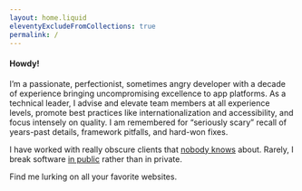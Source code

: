 ```yaml
---
layout: home.liquid
eleventyExcludeFromCollections: true
permalink: /
---
```


#### Howdy!

I’m a passionate, perfectionist, sometimes angry developer with a decade of experience bringing uncompromising excellence to app platforms.
As a technical leader, I advise and elevate team members at all experience levels, promote best practices like internationalization and accessibility, and focus intensely on quality.
I am remembered for “seriously scary” recall of years-past details, framework pitfalls, and hard-won fixes.

I have worked with really obscure clients that [nobody knows](https://www.apple.com) about.
Rarely, I break software [in public](https://github.com/zwaldowski) rather than in private.

Find me lurking on all your favorite websites.
